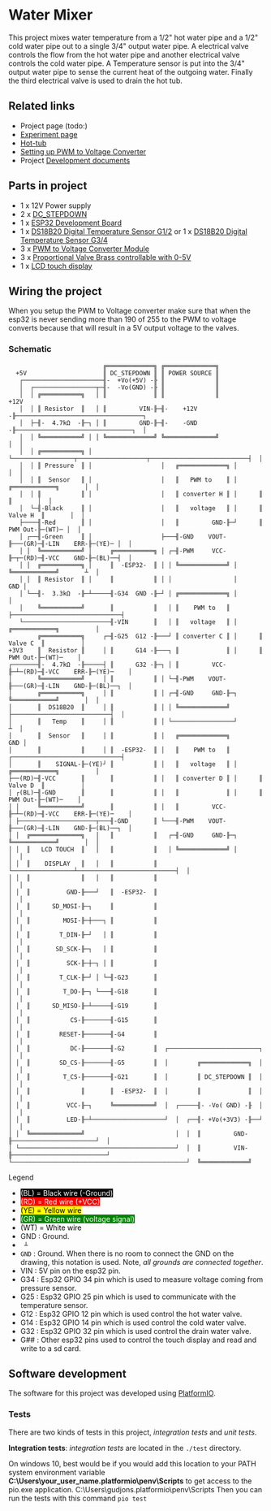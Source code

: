 # Water Mixer

This project mixes water temperature from a 1/2" hot water pipe and a 1/2" cold water pipe out to a single 3/4" output 
water pipe.  A electrical valve controls the flow from the hot water pipe and another electrical valve controls the cold
water pipe.  A Temperature sensor is put into the 3/4" output water pipe to sense the current heat of the outgoing water.
Finally the third electrical valve is used to drain the hot tub. 

## Related links

- Project page (todo:)
- [Experiment page]
- [Hot-tub]
- [Setting up PWM to Voltage Converter]
- Project [Development documents]

## Parts in project

- 1 x 12V Power supply
- 2 x [DC_STEPDOWN]
- 1 x [ESP32 Development Board]
- 1 x [DS18B20 Digital Temperature Sensor G1/2] or 1 x [DS18B20 Digital Temperature Sensor G3/4]
- 3 x [PWM to Voltage Converter Module]
- 3 x [Proportional Valve Brass controllable with 0-5V]
- 1 x [LCD touch display]

## Wiring the project

When you setup the PWM to Voltage converter make sure that when the esp32 is never sending more than 190 of 255 to the 
PWM to voltage converts because that will result in a 5V output voltage to the valves.

### Schematic

```
                          ╔═════════════╗ ╔══════════════╗
  +5V                     ║ DC_STEPDOWN ║ ║ POWER SOURCE ║
   ┌──────────────────────╢-  +Vo(+5V) -╟ ║              ║
   │  ┌─────────────────┬─╢-  -Vo(GND) -╟ ║              ║
   │  │ ╔═══════════╗   │ ║             ║ ║              ║                                +12V
   │  │ ║ Resistor  ║   │ ║         VIN-╟─╢-    +12V    -╟───────────────────────────────────┐
   │  ├─╢-  4.7kΩ  -╟─┐ │ ║         GND-╟─╢-    -GND    -╟────────────────────────────────┐  │
   │  │ ╚═══════════╝ │ │ ╚═════════════╝ ╚══════════════╝                                │  │
   │  │ ╔═══════════╗ │ └─────────────────┬───────────────────┬───────────────────────────┤  │
   │  │ ║ Pressure  ║ │                   │   ╔═════════════╗ │                           │  │
   │  │ ║  Sensor   ║ │                   │   ║   PWM to    ║ │      ╔════════════╗       │  │
   │  │ ║           ║ │                   │   ║ converter H ║ │      ║            ║       │  │
   │  └─╢-Black     ║ │                   │   ║   voltage   ║ │      ║   Valve H  ║       │  │
   ├────╢-Red       ║ │                   │   ║         GND-╟─┘      ║    PWM Out-╟─(WT)─ │  │
   │ ┌──╢-Green     ║ │                   ├───╢-GND    VOUT-╟───(GR)─╢-LIN    ERR-╟─(YE)─ │  │
   │ │  ╚═══════════╝ │     ╔═══════════╗ │ ┌─╢-PWM     VCC-╟─┬─(RD)─╢-VCC    GND-╟─(BL)──┤  │
   │ │  ╔═══════════╗ │     ║  -ESP32-  ║ │ │ ╚═════════════╝ │      ╚════════════╝       ┴  │
   │ │  ║ Resistor  ║ │     ║           ║ │ │                 │                          GND │
   │ └──╢-  3.3kΩ  -╟─┴─────╢-G34  GND -╟─┘ │ ╔═════════════╗ │                              │
   │    ╚═══════════╝       ║           ║   │ ║    PWM to   ║ ├──────────────────────────────┤
   └────────────────────────╢-VIN       ║   │ ║   voltage   ║ │      ╔════════════╗          │
        ╔═══════════╗     ┌─╢-G25  G12 -╟───┘ ║ converter C ║ │      ║   Valve C  ║          │
+3V3    ║  Resistor ║     │ ║      G14 -╟───┐ ║             ║ │      ║    PWM Out-╟─(WT)─    │
┌───────╢-  4.7kΩ  -╟─────┤ ║      G32 -╟─┐ │ ║         VCC-╟─┴─(RD)─╢-VCC    ERR-╟─(YE)─    │
│       ╚═══════════╝     │ ║           ║ │ └─╢-PWM    VOUT-╟───(GR)─╢-LIN    GND-╟─(BL)──┐  │
│       ╔═══════════╗     │ ║           ║ │ ┌─╢-GND     GND-╟─┐      ╚════════════╝       │  │
│       ║  DS18B20  ║     │ ║           ║ │ │ ╚═════════════╝ ├───────────────────────────┤  │
│       ║   Temp    ║     │ ║           ║ │ └─────────────────┘                           ┴  │
│       ║  Sensor   ║     │ ║           ║ │   ╔═════════════╗                            GND │
│       ║           ║     │ ║  -ESP32-  ║ │   ║    PWM to   ║ ┌──────────────────────────────┤
│       ║    SIGNAL-╟─(YE)┘ ║           ║ │   ║   voltage   ║ │      ╔════════════╗          │
├──(RD)─╢-VCC       ║       ║           ║ │   ║ converter D ║ │      ║   Valve D  ║          │
│ ┌(BL)─╢-GND       ║       ║           ║ │   ║             ║ │      ║    PWM Out-╟─(WT)─    │
│ │     ╚═══════════╝       ║           ║ │   ║         VCC-╟─┴─(RD)─╢-VCC    ERR-╟─(YE)─    │
│ ├─────────────────────┬───╢-GND       ║ └───╢-PWM    VOUT-╟───(GR)─╢-LIN    GND-╟─(BL)──┐  │
│ │  ╔══════════════╗   │   ║           ║   ┌─╢-GND     GND-╟─┐      ╚════════════╝       │  │
│ │  ║   LCD TOUCH  ║   │   ║           ║   │ ╚═════════════╝ │                           │  │
│ │  ║    DISPLAY   ║   │   ║           ║   └─────────────────┴───────────────────────────┤  │
│ │  ║              ║   │   ║           ║                                                 │  │
│ │  ║          GND-╟───┘   ║  -ESP32-  ║                                                 │  │
│ │  ║      SD_MOSI-╟─┐     ║           ║                                                 │  │
│ │  ║         MOSI-╟─┼───┐ ║           ║                                                 │  │
│ │  ║        T_DIN-╟─┘   │ ║           ║                                                 │  │
│ │  ║       SD_SCK-╟─┐   │ ║           ║                                                 │  │
│ │  ║          SCK-╟─┼─┐ │ ║           ║                                                 │  │
│ │  ║        T_CLK-╟─┘ │ └─╢-G23       ║                                                 │  │
│ │  ║         T_DO-╟─┐ └───╢-G18       ║                                                 │  │
│ │  ║      SD_MISO-╟─┴─────╢-G19       ║                                                 │  │
│ │  ║           CS-╟───────╢-G15       ║                                                 │  │
│ │  ║        RESET-╟───────╢-G4        ║                                                 │  │
│ │  ║           DC-╟───────╢-G2        ║  ┌─────────────────────────┐                    │  │
│ │  ║        SD_CS-╟───────╢-G5        ║  │        ╔═════════════╗  │                    │  │
│ │  ║         T_CS-╟───────╢-G21       ║  │        ║ DC_STEPDOWN ║  │                    │  │
│ │  ║              ║       ║  -ESP32-  ║  │        ║             ║  │                    │  │
│ │  ║          VCC-╟─┐     ╚═══════════╝  │  ┌─────╢- -Vo( GND) -╟  │                    │  │
│ │  ║          LED-╟─┴────────────────────┘  │  ┌──╢- +Vo(+3V3) -╟──┘                    │  │
│ │  ╚══════════════╝                         │  │  ║         GND-╟───────────────────────┘  │
│ └───────────────────────────────────────────┘  │  ║         VIN-╟──────────────────────────┘
└────────────────────────────────────────────────┘  ╚═════════════╝
```
Legend

- <span style="background: black; color: white">(BL) = Black wire (-Ground)</span>
- <span style="background: red; color: white">(RD) = Red wire (+VCC)</span>
- <span style="background: yellow; color: black">(YE) = Yellow wire</span>
- <span style="background: green; color: white">(GR) = Green wire (voltage signal)</span>
- <span style="background: white; color: black">(WT) = White wire</span>
- GND    : Ground.
- ` ┴` 
- `GND`  : Ground.  When there is no room to connect the GND on the drawing, this notation is used.  Note, *all grounds are connected together*.
- VIN    : 5V pin on the esp32 pin.
- G34    : Esp32 GPIO 34 pin which is used to measure voltage coming from pressure sensor.
- G25    : Esp32 GPIO 25 pin which is used to communicate with the temperature sensor.
- G12    : Esp32 GPIO 12 pin which is used control the hot water valve.
- G14    : Esp32 GPIO 14 pin which is used control the cold water valve.
- G32    : Esp32 GPIO 32 pin which is used control the drain water valve.
- G##    : Other esp32 pins used to control the touch display and read and write to a sd card.

## Software development

The software for this project was developed using [PlatformIO].

### Tests

There are two kinds of tests in this project, *integration tests* and *unit tests*.

__Integration tests__:
*integration tests* are located in the `./test` directory.

On windows 10, best would be if you would add this location to your PATH system environment variable __C:\Users\your_user_name\.platformio\penv\Scripts__ to get access to the pio.exe application.
C:\Users\gudjons\.platformio\penv\Scripts
Then you can run the tests with this command `pio test`



[DC_STEPDOWN]:https://www.aliexpress.com/item/32531438467.html?spm=a2g0s.9042311.0.0.27424c4dWJSXmG
[ESP32 Development Board]:https://www.aliexpress.com/item/32801621054.html?spm=a2g0s.9042311.0.0.27424c4dOggB1n
[DS18B20 Digital Temperature Sensor G1/2]:https://www.aliexpress.com/item/32827650291.html?spm=a2g0s.12269583.0.0.36871f7dTzfCfF
[DS18B20 Digital Temperature Sensor G3/4]:https://www.aliexpress.com/item/32881183992.html?spm=a2g0s.12269583.0.0.43c751fcxDyDbt
[PWM to Voltage Converter Module]:https://www.aliexpress.com/item/4000169156580.html?spm=a2g0s.12269583.0.0.7faa1ca26zCgTQ
[Proportional Valve Brass controllable with 0-5V]:https://www.aliexpress.com/item/33037988030.html?spm=a2g0s.12269583.0.0.49d04a42eL9zNl
[Experiment page]: https://guttih.com/list/project-hottub-temp
[Hot-tub]:http://192.168.1.79/list/project-hottub
[Setting up PWM to Voltage Converter]:docs/development/pwmToVoltateConverter.md
[cmake]:https://cmake.org/download/#latest
[PlatformIO]:https://platformio.org/
[Development documents]: docs/development/development.md
[LCD touch display]: https://www.aliexpress.com/item/4000030399357.html?spm=a2g0s.12269583.0.0.687d6973QvjfAl